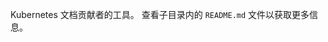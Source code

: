 Kubernetes 文档贡献者的工具。 查看子目录内的 `README.md` 文件以获取更多信息。


<!--
Tools for Kubernetes docs contributors. View `README.md` files in
subdirectories for more info.
-->
